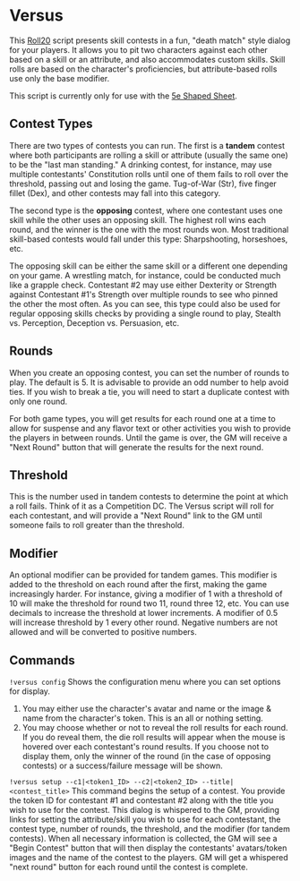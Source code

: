 # Versus
This [Roll20](http://roll20.net/) script presents skill contests in a fun, "death match" style dialog for your players. It allows you to pit two characters against each other based on a skill or an attribute, and also accommodates custom skills. Skill rolls are based on the character's proficiencies, but attribute-based rolls use only the base modifier.

This script is currently only for use with the [5e Shaped Sheet](http://github.com/mlenser/roll20-character-sheets/tree/master/5eShaped).

## Contest Types
There are two types of contests you can run. The first is a **tandem** contest where both participants are rolling a skill or attribute (usually the same one) to be the "last man standing." A drinking contest, for instance, may use multiple contestants' Constitution rolls until one of them fails to roll over the threshold, passing out and losing the game. Tug-of-War (Str), five finger fillet (Dex), and other contests may fall into this category.

The second type is the **opposing** contest, where one contestant uses one skill while the other uses an opposing skill. The highest roll wins each round, and the winner is the one with the most rounds won. Most traditional skill-based contests would fall under this type: Sharpshooting, horseshoes, etc.

The opposing skill can be either the same skill or a different one depending on your game. A wrestling match, for instance, could be conducted much like a grapple check. Contestant #2 may use either Dexterity or Strength against Contestant #1's Strength over multiple rounds to see who pinned the other the most often. As you can see, this type could also be used for regular opposing skills checks by providing a single round to play, Stealth vs. Perception, Deception vs. Persuasion, etc.

## Rounds
When you create an opposing contest, you can set the number of rounds to play. The default is 5. It is advisable to provide an odd number to help avoid ties. If you wish to break a tie, you will need to start a duplicate contest with only one round.

For both game types, you will get results for each round one at a time to allow for suspense and any flavor text or other activities you wish to provide the players in between rounds. Until the game is over, the GM will receive a "Next Round" button that will generate the results for the next round.

## Threshold
This is the number used in tandem contests to determine the point at which a roll fails. Think of it as a Competition DC. The Versus script will roll for each contestant, and will provide a "Next Round" link to the GM until someone fails to roll greater than the threshold.

## Modifier
An optional modifier can be provided for tandem games. This modifier is added to the threshold on each round after the first, making the game increasingly harder. For instance, giving a modifier of 1 with a threshold of 10 will make the threshold for round two 11, round three 12, etc. You can use decimals to increase the threshold at lower increments. A modifier of 0.5 will increase threshold by 1 every other round. Negative numbers are not allowed and will be converted to positive numbers.

## Commands
`!versus config`
Shows the configuration menu where you can set options for display.
1. You may either use the character's avatar and name or the image & name from the character's token. This is an all or nothing setting.
2. You may choose whether or not to reveal the roll results for each round. If you do reveal them, the die roll results will appear when the mouse is hovered over each contestant's round results. If you choose not to display them, only the winner of the round (in the case of opposing contests) or a success/failure message will be shown.

`!versus setup --c1|<token1_ID> --c2|<token2_ID> --title|<contest_title>`
This command begins the setup of a contest. You provide the token ID for contestant #1 and contestant #2 along with the title you wish to use for the contest. This dialog is whispered to the GM, providing links for setting the attribute/skill you wish to use for each contestant, the contest type, number of rounds, the threshold, and the modifier (for tandem contests). When all necessary information is collected, the GM will see a "Begin Contest" button that will then display the contestants' avatars/token images and the name of the contest to the players. GM will get a whispered "next round" button for each round until the contest is complete.
